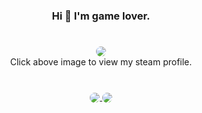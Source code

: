 <h3 align="center"> Hi 👋 I'm game lover. </h3>

#
<div align=center>
    <a href="https://steamcommunity.com/id/kkilme/" target="_blank">
        <img style="border-radius:25px" src="https://steam-stat.vercel.app/api?profileName=kkirmi1" href="https://steamcommunity.com/id/kkirmi1/"/>
    </a>
</div>
<div align="center"> Click above image to view my steam profile. </div>

#
<div align="center">
    <a href="https://github.com/anuraghazra/github-readme-stats/tree/master" target="_blank">
        <img align="center" style="border-radius:25px" src="https://github-readme-stats.vercel.app/api/top-langs/?username=kkilme&layout=compact&theme=dark"/>
    </a>
    <a href="https://github.com/anuraghazra/github-readme-stats/tree/master" target="_blank">
        <img align="center" style="border-radius:25px" src="https://github-readme-stats.vercel.app/api?username=kkilme&hide=issues,stars,contribs&hide_rank=true&count_private=true&show_icons=true&theme=dark&include_all_commits=true"/>
    </a>
</div>
